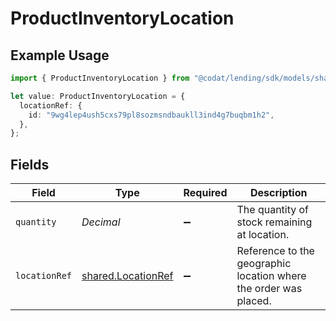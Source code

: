 # ProductInventoryLocation

## Example Usage

```typescript
import { ProductInventoryLocation } from "@codat/lending/sdk/models/shared";

let value: ProductInventoryLocation = {
  locationRef: {
    id: "9wg4lep4ush5cxs79pl8sozmsndbaukll3ind4g7buqbm1h2",
  },
};
```

## Fields

| Field                                                            | Type                                                             | Required                                                         | Description                                                      |
| ---------------------------------------------------------------- | ---------------------------------------------------------------- | ---------------------------------------------------------------- | ---------------------------------------------------------------- |
| `quantity`                                                       | *Decimal*                                                        | :heavy_minus_sign:                                               | The quantity of stock remaining at location.                     |
| `locationRef`                                                    | [shared.LocationRef](../../../sdk/models/shared/locationref.md)  | :heavy_minus_sign:                                               | Reference to the geographic location where the order was placed. |